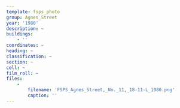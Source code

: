 ```yaml
---
template: fsps_photo
group: Agnes_Street
year: '1980'
description: ~
buildings:
    - ''
coordinates: ~
heading: ~
classification: ~
section: ~
cell: ~
film_roll: ~
files:
    -
        filename: 'FSPS_Agnes_Street,_No._11,_18-11-L_1980.png'
        caption: ''
---
```

